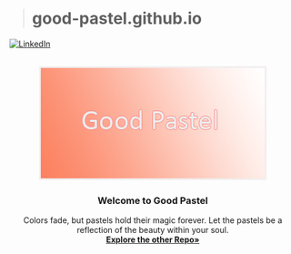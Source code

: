 > # good-pastel.github.io

[![LinkedIn][linkedin-shield]][linkedin-url]

<br />
<div align="center">
  <a href="https://github.com/good-pastel/good-pastel.github.io">
    <img src="img/header.png" alt="Header" width="400" height="200">
  </a>

  <h3 align="center">Welcome to Good Pastel</h3>

  <p align="center">
   Colors fade, but pastels hold their magic forever. Let the pastels be a reflection of the beauty within your soul.<br />
    <a href="https://github.com/good-pastel?tab=repositories"><strong>Explore the other Repo»</strong></a>
  </p>
</div>

<!-- MARKDOWN LINKS & IMAGES -->

[linkedin-shield]: https://img.shields.io/badge/-LinkedIn-black.svg?style=for-the-badge&logo=linkedin&colorB=555
[linkedin-url]: https://linkedin.com/in/deviyool
